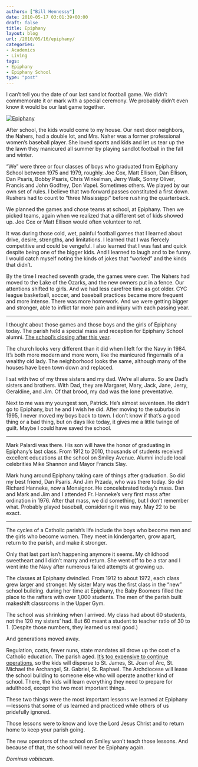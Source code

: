 ```yaml
---
authors: ["Bill Hennessy"]
date: 2010-05-17 03:01:39+00:00
draft: false
title: Epiphany
layout: blog
url: /2010/05/16/epiphany/
categories:
- Academics
- Living
tags:
- Epiphany
- Epiphany School
type: "post"
---
```


I can’t tell you the date of our last sandlot football game. We didn’t commemorate it or mark with a special ceremony. We probably didn’t even know it would be our last game together. 

 

[![Epiphany](https://hennessysview.com/wp-content/uploads/2010/05/Epiphany_thumb.jpg)
](https://hennessysview.com/wp-content/uploads/2010/05/Epiphany.jpg)

 

After school, the kids would come to my house. Our next door neighbors, the Nahers, had a double lot, and Mrs. Naher was a former professional women’s baseball player. She loved sports and kids and let us tear up the the lawn they manicured all summer by playing sandlot football in the fall and winter.

 

“We” were three or four classes of boys who graduated from Epiphany School between 1975 and 1979, roughly. Joe Cox, Matt Ellison, Dan Ellison, Dan Psaris, Bobby Psaris, Chris Winkelman, Jerry Walk, Sonny Oliver, Francis and John Godfrey, Don Vopel. Sometimes others. We played by our own set of rules. I believe that two forward passes constituted a first down. Rushers had to count to “three Mississippi” before rushing the quarterback.

 

We planned the games and chose teams at school, at Epiphany. Then we picked teams, again when we realized that a different set of kids showed up. Joe Cox or Matt Ellison would often volunteer to ref.

 

It was during those cold, wet, painful football games that I learned about drive, desire, strengths, and limitations. I learned that I was fiercely competitive and could be vengeful. I also learned that I was fast and quick despite being one of the bigger kids. And I learned to laugh and to be funny. I would catch myself noting the kinds of jokes that “worked” and the kinds that didn’t. 

 

By the time I reached seventh grade, the games were over. The Nahers had moved to the Lake of the Ozarks, and the new owners put in a fence. Our attentions shifted to girls. And we had less carefree time as got older. CYC league basketball, soccer, and baseball practices became more frequent and more intense. There was more homework. And we were getting bigger and stronger, able to inflict far more pain and injury with each passing year.

 

***

 

I thought about those games and those boys and the girls of Epiphany today. The parish held a special mass and reception for Epiphany School alumni. [The school’s closing after this year](https://blog.davesramblings.com/post/2009/10/04/Epiphany-School-Closing.aspx). 

 

The church looks very different than it did when I left for the Navy in 1984. It’s both more modern and more worn, like the manicured fingernails of a wealthy old lady. The neighborhood looks the same, although many of the houses have been town down and replaced.

 

I sat with two of my three sisters and my dad. We’re all alums. So are Dad’s sisters and brothers. With Dad, they are Margaret, Mary, Jack, Jane, Jerry, Geraldine, and Jim. Of that brood, my dad was the lone preventative.

 

Next to me was my youngest son, Patrick. He’s almost seventeen. He didn’t go to Epiphany, but he and I wish he did. After moving to the suburbs in 1995, I never moved my boys back to town. I don’t know if that’s a good thing or a bad thing, but on days like today, it gives me a little twinge of guilt. Maybe I could have saved the school.

 

***

 

Mark Palardi was there. His son will have the honor of graduating in Epiphany’s last class. From 1912 to 2010, thousands of students received excellent educations at the school on Smiley Avenue. Alumni include local celebrities Mike Shannon and Mayor Francis Slay.

 

Mark hung around Epiphany taking care of things after graduation. So did my best friend, Dan Psaris. And Jim Przada, who was there today. So did Richard Hanneke, now a Monsignor. He concelebrated today’s mass. Dan and Mark and Jim and I attended Fr. Hanneke’s very first mass after ordination in 1976. After that mass, we did something, but I don’t remember what. Probably played baseball, considering it was may. May 22 to be exact.

 

***

 

The cycles of a Catholic parish’s life include the boys who become men and the girls who become women. They meet in kindergarten, grow apart, return to the parish, and make it stronger. 

 

Only that last part isn’t happening anymore it seems. My childhood sweetheart and I didn’t marry and return. She went off to be a star and I went into the Navy after numerous failed attempts at growing up. 

 

The classes at Epiphany dwindled. From 1912 to about 1972, each class grew larger and stronger. My sister Mary was the first class in the “new” school building. during her time at Epiphany, the Baby Boomers filled the place to the rafters with over 1,000 students. The men of the parish built makeshift classrooms in the Upper Gym.

 

The school was shrinking when I arrived. My class had about 60 students, not the 120 my sisters’ had. But 60 meant a student to teacher ratio of 30 to 1. (Despite those numbers, they learned us real good.)

 

And generations moved away. 

 

Regulation, costs, fewer nuns, state mandates all drove up the cost of a Catholic education. The parish aged. [It’s too expensive to continue operations](https://suburbanjournals.stltoday.com/articles/2010/04/28/south/news/0428sc-epiphany0.txt), so the kids will disperse to St. James, St. Joan of Arc, St. Michael the Archangel, St. Gabriel, St. Raphael. The Archdiocese will lease the school building to someone else who will operate another kind of school. There, the kids will learn everything they need to prepare for adulthood, except the two most important things.

 

These two things were the most important lessons we learned at Epiphany—lessons that some of us learned and practiced while others of us pridefully ignored. 

 

Those lessons were to know and love the Lord Jesus Christ and to return home to keep your parish going. 

 

The new operators of the school on Smiley won’t teach those lessons. And because of that, the school will never be Epiphany again. 

 

_Dominus vobiscum._
